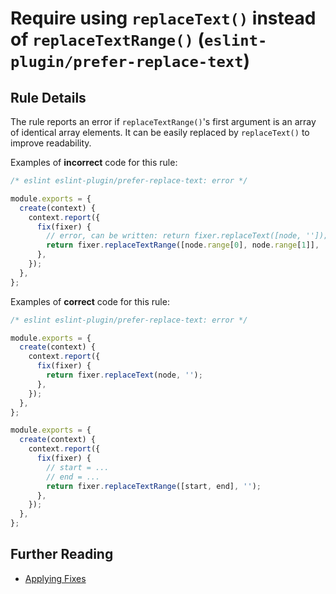 # Require using `replaceText()` instead of `replaceTextRange()` (`eslint-plugin/prefer-replace-text`)

<!-- end auto-generated rule header -->

## Rule Details

The rule reports an error if `replaceTextRange()`'s first argument is an array of identical array elements. It can be easily replaced by `replaceText()` to improve readability.

Examples of **incorrect** code for this rule:

```js
/* eslint eslint-plugin/prefer-replace-text: error */

module.exports = {
  create(context) {
    context.report({
      fix(fixer) {
        // error, can be written: return fixer.replaceText([node, '']);
        return fixer.replaceTextRange([node.range[0], node.range[1]], '');
      },
    });
  },
};
```

Examples of **correct** code for this rule:

```js
/* eslint eslint-plugin/prefer-replace-text: error */

module.exports = {
  create(context) {
    context.report({
      fix(fixer) {
        return fixer.replaceText(node, '');
      },
    });
  },
};

module.exports = {
  create(context) {
    context.report({
      fix(fixer) {
        // start = ...
        // end = ...
        return fixer.replaceTextRange([start, end], '');
      },
    });
  },
};
```

## Further Reading

* [Applying Fixes](https://eslint.org/docs/developer-guide/working-with-rules#applying-fixes)
